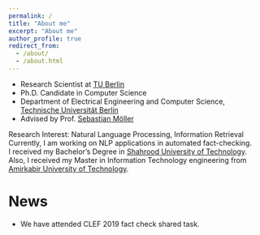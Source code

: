 ```yaml
---
permalink: /
title: "About me"
excerpt: "About me"
author_profile: true
redirect_from: 
  - /about/
  - /about.html
---
```


- Research Scientist at [TU Berlin](https://www.tu-berlin.de/)
- Ph.D. Candidate in Computer Science
- Department of Electrical Engineering and Computer Science, [Technische Universität Berlin](https://www.tu-berlin.de/)
- Advised by Prof. [Sebastian Möller](https://www.qu.tu-berlin.de/menue/team/professur/)


Research Interest: Natural Language Processing, Information Retrieval <br/>
Currently, I am working on NLP applications in automated fact-checking.  <br/>
I received my Bachelor’s Degree in [Shahrood University of Technology](http://shahroodut.ac.ir/en/). Also, I received my Master in Information Technology engineering from [Amirkabir University of Technology](http://aut.ac.ir/aut/).<br/> 
 


News
======
- We have attended CLEF 2019 fact check shared task. 
